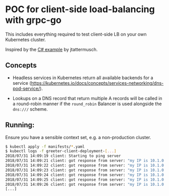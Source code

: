 # POC for client-side load-balancing with grpc-go

This includes everything required to test client-side LB on your own Kubernetes cluster.

Inspired by the [C# example](https://github.com/jtattermusch/grpc-loadbalancing-kubernetes-examples) by jtattermusch.

## Concepts

- Headless services in Kubernetes return all available backends for a service (https://kubernetes.io/docs/concepts/services-networking/dns-pod-service/).

- Lookups on a DNS record that return multiple A records will be called in a round-robin manner if the `round_robin` Balancer is used alongside the `dns:///` scheme.

## Running:

Ensure you have a sensible context set, e.g. a non-production cluster.

```bash
$ kubectl apply -f manifests/*.yaml
$ kubectl logs -f greeter-client-deployment-[...]
2018/07/31 14:09:19 client: Starting to ping server
2018/07/31 14:09:21 client: got response from server: "my IP is 10.1.0.20"
2018/07/31 14:09:22 client: got response from server: "my IP is 10.1.0.17"
2018/07/31 14:09:23 client: got response from server: "my IP is 10.1.0.18"
2018/07/31 14:09:24 client: got response from server: "my IP is 10.1.0.20"
2018/07/31 14:09:25 client: got response from server: "my IP is 10.1.0.17"
2018/07/31 14:09:26 client: got response from server: "my IP is 10.1.0.18"
[...]
```
